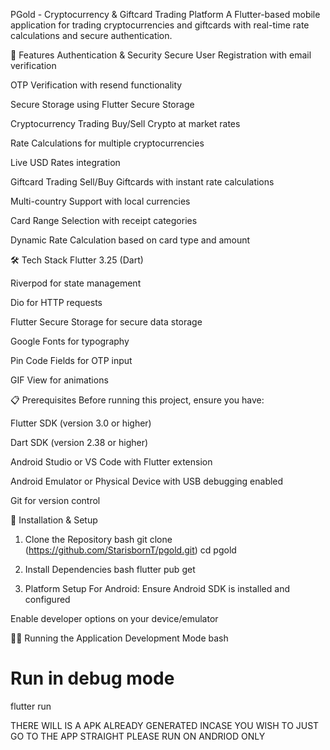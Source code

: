 PGold - Cryptocurrency & Giftcard Trading Platform
A Flutter-based mobile application for trading cryptocurrencies and giftcards with real-time rate calculations and secure authentication.

🚀 Features
Authentication & Security
Secure User Registration with email verification

OTP Verification with resend functionality

Secure Storage using Flutter Secure Storage

Cryptocurrency Trading
Buy/Sell Crypto at market rates

Rate Calculations for multiple cryptocurrencies

Live USD Rates integration

Giftcard Trading
Sell/Buy Giftcards with instant rate calculations

Multi-country Support with local currencies

Card Range Selection with receipt categories

Dynamic Rate Calculation based on card type and amount

🛠 Tech Stack
Flutter 3.25 (Dart)

Riverpod for state management

Dio for HTTP requests

Flutter Secure Storage for secure data storage

Google Fonts for typography

Pin Code Fields for OTP input

GIF View for animations

📋 Prerequisites
Before running this project, ensure you have:

Flutter SDK (version 3.0 or higher)

Dart SDK (version 2.38 or higher)

Android Studio or VS Code with Flutter extension

Android Emulator or Physical Device with USB debugging enabled

Git for version control

🔧 Installation & Setup
1. Clone the Repository
bash
git clone (https://github.com/StarisbornT/pgold.git)
cd pgold
2. Install Dependencies
bash
flutter pub get

4. Platform Setup
For Android:
Ensure Android SDK is installed and configured

Enable developer options on your device/emulator


🏃‍♂️ Running the Application
Development Mode
bash
# Run in debug mode
flutter run



THERE WILL IS A APK ALREADY GENERATED INCASE YOU WISH TO JUST GO TO THE APP STRAIGHT PLEASE RUN ON ANDRIOD ONLY

